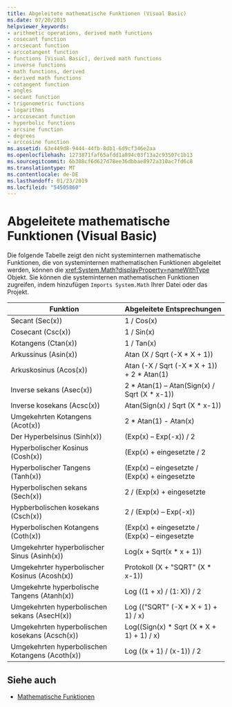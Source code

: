 ```yaml
---
title: Abgeleitete mathematische Funktionen (Visual Basic)
ms.date: 07/20/2015
helpviewer_keywords:
- arithmetic operations, derived math functions
- cosecant function
- arcsecant function
- arccotangent function
- functions [Visual Basic], derived math functions
- inverse functions
- math functions, derived
- derived math functions
- cotangent function
- angles
- secant function
- trigonometric functions
- logarithms
- arccosecant function
- hyperbolic functions
- arcsine function
- degrees
- arccosine function
ms.assetid: 63e449d8-9444-44fb-8db1-6d9cf346e2aa
ms.openlocfilehash: 1273871faf65afdd1a894c03f13a2c93507c1b13
ms.sourcegitcommit: 6b308cf6d627d78ee36dbbae8972a310ac7fd6c8
ms.translationtype: MT
ms.contentlocale: de-DE
ms.lasthandoff: 01/23/2019
ms.locfileid: "54505860"
---
```

# <a name="derived-math-functions-visual-basic"></a>Abgeleitete mathematische Funktionen (Visual Basic)
Die folgende Tabelle zeigt den nicht systeminternen mathematische Funktionen, die von systeminternen mathematischen Funktionen abgeleitet werden, können die <xref:System.Math?displayProperty=nameWithType> Objekt. Sie können die systeminternen mathematischen Funktionen zugreifen, indem hinzufügen `Imports System.Math` Ihrer Datei oder das Projekt.  
  
|Funktion|Abgeleitete Entsprechungen|  
|--------------|-------------------------|  
|Secant (Sec(x))|1 / Cos(x)|  
|Cosecant (Csc(x))|1 / Sin(x)|  
|Kotangens (Ctan(x))|1 / Tan(x)|  
|Arkussinus (Asin(x))|Atan (X / Sqrt (-X * X + 1))|  
|Arkuskosinus (Acos(x))|Atan (-X / Sqrt (-X * X + 1)) + 2 \* Atan(1)|  
|Inverse sekans (Asec(x))|2 * Atan(1) – Atan(Sign(x) / Sqrt (X \* x-1))|  
|Inverse kosekans (Acsc(x))|Atan(Sign(x) / Sqrt (X * x-1))|  
|Umgekehrten Kotangens (Acot(x))|2 * Atan(1) - Atan(x)|  
|Der Hyperbelsinus (Sinh(x))|(Exp(x) – Exp(-x)) / 2|  
|Hyperbolischer Kosinus (Cosh(x))|(Exp(x) + eingesetzte / 2|  
|Hyperbolischer Tangens (Tanh(x))|(Exp(x) – eingesetzte / (Exp(x) + eingesetzte|  
|Hyperbolischen sekans (Sech(x))|2 / (Exp(x) + eingesetzte|  
|Hypberbolischen kosekans (Csch(x))|2 / (Exp(x) – Exp(-x))|  
|Hyperbolischen Kotangens (Coth(x))|(Exp(x) + eingesetzte / (Exp(x) – eingesetzte|  
|Umgekehrter hyperbolischer Sinus (Asinh(x))|Log(x + Sqrt(x * x + 1))|  
|Umgekehrter hyperbolischer Kosinus (Acosh(x))|Protokoll (X + "SQRT" (X * x-1))|  
|Umgekehrte hyperbolische Tangens (Atanh(x))|Log ((1 + x) / (1: X)) / 2|  
|Umgekehrten hyperbolischen sekans (AsecH(x))|Log (("SQRT" (-X * X + 1) + 1) / x)|  
|Umgekehrten hyperbolischen kosekans (Acsch(x))|Log((Sign(x) * Sqrt (X \* X + 1) + 1) / x)|  
|Umgekehrten hyperbolischen Kotangens (Acoth(x))|Log ((x + 1) / (x-1)) / 2|  
  
## <a name="see-also"></a>Siehe auch
- [Mathematische Funktionen](../../../visual-basic/language-reference/functions/math-functions.md)
